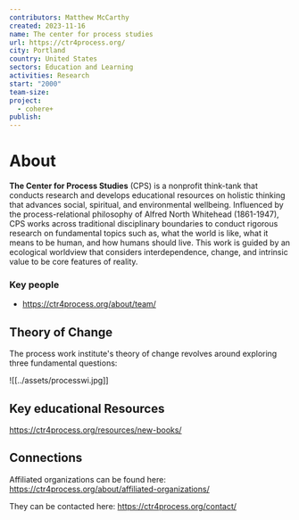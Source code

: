 ```yaml
---
contributors: Matthew McCarthy
created: 2023-11-16
name: The center for process studies
url: https://ctr4process.org/
city: Portland
country: United States
sectors: Education and Learning
activities: Research
start: "2000"
team-size: 
project:
  - cohere+
publish:
---
```


# About 

**The Center for Process Studies** (CPS) is a nonprofit think-tank that conducts research and develops educational resources on holistic thinking that advances social, spiritual, and environmental wellbeing. Influenced by the process-relational philosophy of Alfred North Whitehead (1861-1947), CPS works across traditional disciplinary boundaries to conduct rigorous research on fundamental topics such as, what the world is like, what it means to be human, and how humans should live. This work is guided by an ecological worldview that considers interdependence, change, and intrinsic value to be core features of reality.

### Key people 

- https://ctr4process.org/about/team/
## Theory of Change 

The process work institute's theory of change revolves around exploring three fundamental questions:

![[../assets/processwi.jpg]]
## Key educational Resources 

https://ctr4process.org/resources/new-books/
## Connections 

Affiliated organizations can be found here: https://ctr4process.org/about/affiliated-organizations/

They can be contacted here: https://ctr4process.org/contact/